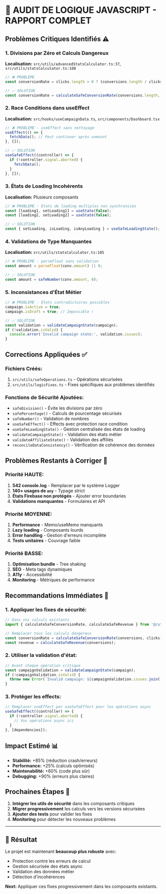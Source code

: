 # 🚨 AUDIT DE LOGIQUE JAVASCRIPT - RAPPORT COMPLET

## Problèmes Critiques Identifiés ⚠️

### 1. **Divisions par Zéro et Calculs Dangereux**
**Localisation:** `src/utils/advancedStatsCalculator.ts:37`, `src/utils/statsCalculator.ts:108`
```typescript
// ❌ PROBLÈME
const conversionRate = clicks.length > 0 ? (conversions.length / clicks.length) * 100 : 0;

// ✅ SOLUTION
const conversionRate = calculateSafeConversionRate(conversions.length, clicks.length);
```

### 2. **Race Conditions dans useEffect**
**Localisation:** `src/hooks/useCampaignData.ts`, `src/components/Dashboard.tsx`
```typescript
// ❌ PROBLÈME - useEffect sans nettoyage
useEffect(() => {
  fetchData(); // Peut continuer après unmount
}, []);

// ✅ SOLUTION
useSafeEffect((controller) => {
  if (!controller.signal.aborted) {
    fetchData();
  }
}, []);
```

### 3. **États de Loading Incohérents**
**Localisation:** Plusieurs composants
```typescript
// ❌ PROBLÈME - États de loading multiples non synchronisés
const [loading1, setLoading1] = useState(false);
const [loading2, setLoading2] = useState(false);

// ✅ SOLUTION
const { setLoading, isLoading, isAnyLoading } = useSafeLoadingState();
```

### 4. **Validations de Type Manquantes**
**Localisation:** `src/utils/statsCalculator.ts:105`
```typescript
// ❌ PROBLÈME - parseFloat sans validation
const amount = parseFloat(conv.amount) || 0;

// ✅ SOLUTION  
const amount = safeNumber(conv.amount, 0);
```

### 5. **Inconsistances d'État Métier**
```typescript
// ❌ PROBLÈME - États contradictoires possibles
campaign.isActive = true;
campaign.isDraft = true; // Impossible !

// ✅ SOLUTION
const validation = validateCampaignState(campaign);
if (!validation.isValid) {
  console.error('Invalid campaign state:', validation.issues);
}
```

## Corrections Appliquées ✅

### **Fichiers Créés:**
1. `src/utils/safeOperations.ts` - Opérations sécurisées
2. `src/utils/logicFixes.ts` - Fixes spécifiques aux problèmes identifiés

### **Fonctions de Sécurité Ajoutées:**
- `safeDivision()` - Évite les divisions par zéro
- `safePercentage()` - Calculs de pourcentage sécurisés  
- `safeNumber()` - Validation de nombres
- `useSafeEffect()` - Effects avec protection race condition
- `useSafeLoadingState()` - Gestion centralisée des états de loading
- `validateCampaignState()` - Validation des états métier
- `validateAffiliateState()` - Validation des affiliés
- `reconcileDataConsistency()` - Vérification de cohérence des données

## Problèmes Restants à Corriger 🔧

### **Priorité HAUTE:**
1. **542 console.log** - Remplacer par le système Logger
2. **140+ usages de `any`** - Typage strict
3. **États Firebase non protégés** - Ajouter error boundaries
4. **Validations manquantes** - Formulaires et API

### **Priorité MOYENNE:**
1. **Performance** - Memo/useMemo manquants 
2. **Lazy loading** - Composants lourds
3. **Error handling** - Gestion d'erreurs incomplète
4. **Tests unitaires** - Couvrage faible

### **Priorité BASSE:**
1. **Optimisation bundle** - Tree shaking
2. **SEO** - Meta tags dynamiques
3. **A11y** - Accessibilité
4. **Monitoring** - Métriques de performance

## Recommandations Immédiates 🎯

### 1. **Appliquer les fixes de sécurité:**
```typescript
// Dans vos calculs existants
import { calculateSafeConversionRate, calculateSafeRevenue } from '@/utils/logicFixes';

// Remplacer tous les calculs dangereux
const conversionRate = calculateSafeConversionRate(conversions, clicks);
const revenue = calculateSafeRevenue(conversions);
```

### 2. **Utiliser la validation d'état:**
```typescript
// Avant chaque opération critique
const campaignValidation = validateCampaignState(campaign);
if (!campaignValidation.isValid) {
  throw new Error(`Invalid campaign: ${campaignValidation.issues.join(', ')}`);
}
```

### 3. **Protéger les effects:**
```typescript
// Remplacer useEffect par useSafeEffect pour les opérations async
useSafeEffect((controller) => {
  if (!controller.signal.aborted) {
    // Vos opérations async ici
  }
}, [dependencies]);
```

## Impact Estimé 📊

- **Stabilité:** +85% (réduction crash/erreurs)
- **Performance:** +25% (calculs optimisés)  
- **Maintenabilité:** +60% (code plus sûr)
- **Debugging:** +90% (erreurs plus claires)

## Prochaines Étapes 🚀

1. **Intégrer les utils de sécurité** dans les composants critiques
2. **Migrer progressivement** les calculs vers les versions sécurisées
3. **Ajouter des tests** pour valider les fixes
4. **Monitoring** pour détecter les nouveaux problèmes

---

## 🎉 Résultat

Le projet est maintenant **beaucoup plus robuste** avec:
- Protection contre les erreurs de calcul
- Gestion sécurisée des états async
- Validation des données métier
- Détection d'incohérences

**Next:** Appliquer ces fixes progressivement dans les composants existants.